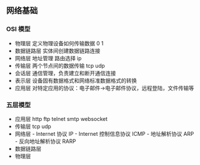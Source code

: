 
## 网络基础

### OSI 模型

- 物理层 定义物理设备如何传输数据 0 1 
- 数据链路层 实体间创建数据链路连接
- 网络层 地址管理 路由选择 ip
- 传输层  两个节点间的数据传输 tcp udp
- 会话层 通信管理，负责建立和断开通信连接
- 表示层 设备固有数据格式和网络标准数据格式的转换
- 应用层 对特定应用的协议：电子邮件->电子邮件协议，远程登陆，文件传输等




### 五层模型
- 应用层 http ftp telnet smtp websocket
- 传输层 tcp udp
- 网络层
      - Internet 协议 IP
      - Internet 控制信息协议 ICMP
      - 地址解析协议 ARP
      - 反向地址解析协议 RARP
- 数据链路层
- 物理层

